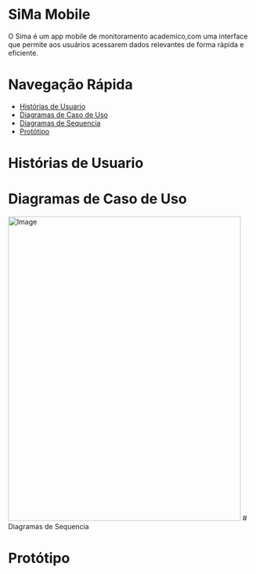 # SiMa Mobile
O Sima é um app mobile de monitoramento academico,com uma interface que permite aos usuários acessarem dados relevantes de forma rápida e eficiente.

# Navegação Rápida
* [ Histórias de Usuario ](#Histórias-de-Usuario)
* [ Diagramas de Caso de Uso ](#Diagramas-de-Caso-de-Uso)
* [ Diagramas de Sequencia ](#Diagramas-de-Sequencia)
* [ Protótipo ](#Protótipo)

# Histórias de Usuario

# Diagramas de Caso de Uso
<img width="475" height="620" alt="Image" src="https://github.com/user-attachments/assets/bd0f158d-12b8-4fba-92ef-3d46d9fa8a06" />
# Diagramas de Sequencia

# Protótipo

